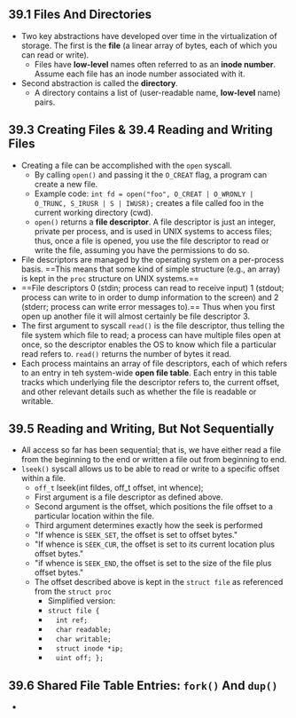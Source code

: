 ## 39.1 Files And Directories
- Two key abstractions have developed over time in the virtualization of storage. The first is the **file** (a linear array of bytes, each of which you can read or write).
	- Files have **low-level** names often referred to as an **inode number**. Assume each file has an inode number associated with it.
- Second abstraction is called the **directory**.
	- A directory contains a list of (user-readable name, **low-level** name) pairs.

## 39.3 Creating Files & 39.4 Reading and Writing Files
- Creating a file can be accomplished with the `open` syscall.
	- By calling `open()` and passing it the `O_CREAT` flag, a program can create a new file.
	- Example code: `int fd = open("foo", O_CREAT | O_WRONLY | O_TRUNC, S_IRUSR | S | IWUSR);`  creates a file called foo in the current working directory (cwd).
	- `open()` returns a **file descriptor**. A file descriptor is just an integer, private per process, and is used in UNIX systems to access files; thus, once a file is opened, you use the file descriptor to read or write the file, assuming you have the permissions to do so.
- File descriptors are managed by the operating system on a per-process basis. ==This means that some kind of simple structure (e.g., an array) is kept in the `proc` structure on UNIX systems.==
- ==File descriptors 0 (stdin; process can read to receive input) 1 (stdout; process can write to in order to dump information to the screen) and 2 (stderr; process can write error messages to).== Thus when you first open up another file it will almost certainly be file descriptor 3.
- The first argument to syscall `read()` is the file descriptor, thus telling the file system which file to read; a process can have multiple files open at once, so the descriptor enables the OS to know which file a particular read refers to. `read()` returns the number of bytes it read.
- Each process maintains an array of file descriptors, each of which refers to an entry in teh system-wide **open file table**. Each entry in this table tracks which underlying file the descriptor refers to, the current offset, and other relevant details such as whether the file is readable or writable.

## 39.5 Reading and Writing, But Not Sequentially
- All access so far has been sequential; that is, we have either read a file from the beginning to the end or written a file out from beginning to end.
- `lseek()` syscall allows us to be able to read or write to a specific offset within a file.
	- `off_t` lseek(int fildes, off_t offset, int whence);
	- First argument is a file descriptor as defined above.
	- Second argument is the offset, which positions the file offset to a particular location within the file.
	- Third argument determines exactly how the seek is performed 
	- "If whence is `SEEK_SET`, the offset is set to offset bytes."
	- "If whence is `SEEK_CUR`, the offset is set to its current location plus offset bytes."
	- "if whence is `SEEK_END`, the offset is set to the size of the file plus offset bytes."
	- The offset described above is kept in the `struct file` as referenced from the `struct proc`
		- Simplified version:
		- `struct file {`
		- `  int ref;`
		- `  char readable;`
		- `  char writable;`
		- `  struct inode *ip;`
		- `  uint off; };`

## 39.6 Shared File Table Entries: `fork()` And `dup()`
- 